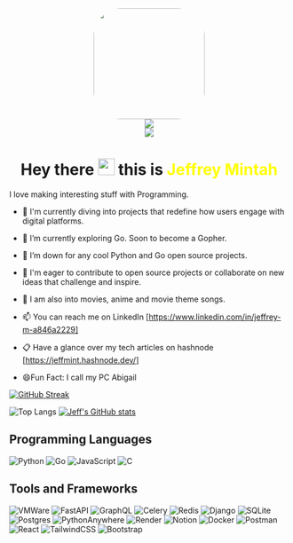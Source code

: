 
<div id="header" align="center"> 


  <img  src="https://media1.giphy.com/media/v1.Y2lkPTc5MGI3NjExOWZteGU1eWhtbW5qcTFhczZtb255OXI3eWttbzV4OGxwdHF2dmJkYiZlcD12MV9pbnRlcm5hbF9naWZfYnlfaWQmY3Q9Zw/R03zWv5p1oNSQd91EP/giphy.gif" width="200" style="border-radius: 50px;" />
</div>

<div align="center">
  <a href="https://jeffmint.hashnode.dev/">
    <img src="https://img.shields.io/badge/Hashnode-blue?style=for-the-badge&logo=hashnode&logoColor=white">
  </a>
</div>
<div align="center">
  <a href="https://www.linkedin.com/in/jeffrey-m-a846a2229">
    <img src="https://img.shields.io/badge/LinkedIn-blue?style=for-the-badge&logo=linkedin&logoColor=white">
  </a>
</div>

<div align="center">
  <h1>
  Hey there 
  <img src="https://media.giphy.com/media/hvRJCLFzcasrR4ia7z/giphy.gif" width="30px"/> this is <span style="color: yellow;">Jeffrey Mintah</span>
</h1>
</div>



 I love making interesting stuff with Programming.

- 🔭 I'm currently diving into projects that redefine how users engage with digital platforms.

- 🌱 I’m currently exploring Go. Soon to become a Gopher.

- 👯 I’m down for any cool Python and Go open source projects.

- 🤔 I'm eager to contribute to open source projects or collaborate on new ideas that challenge and inspire.

- 💬 I am also into movies, anime and movie theme songs.

- 📫 You can reach me on LinkedIn [https://www.linkedin.com/in/jeffrey-m-a846a2229]
  
- 📋 Have a glance over my tech articles on hashnode [https://jeffmint.hashnode.dev/]

- 😄Fun Fact: I call my PC Abigail


[![GitHub Streak](https://streak-stats.demolab.com/?user=Minty-cyber)](https://git.io/streak-stats)

![Top Langs](https://github-readme-stats.vercel.app/api/top-langs/?username=Minty-cyber&hide=dart,cplusplus,cmake,powershell,css,scss,html&theme=radical)
[![Jeff's GitHub stats](https://github-readme-stats.vercel.app/api?username=Minty-cyber&theme=radical)](https://github.com/anuraghazra/github-readme-stats)




Programming Languages
-------------------
![Python](https://img.shields.io/badge/python-3670A0?style=for-the-badge&logo=python&logoColor=ffdd54)
![Go](https://img.shields.io/badge/go-%2300ADD8.svg?style=for-the-badge&logo=go&logoColor=white)
![JavaScript](https://img.shields.io/badge/javascript-%23323330.svg?style=for-the-badge&logo=javascript&logoColor=%23F7DF1E)
![C](https://img.shields.io/badge/c-%2300599C.svg?style=for-the-badge&logo=c&logoColor=white)


Tools and Frameworks
-------------------

![VMWare](https://img.shields.io/badge/VMware-231f20?style=for-the-badge&logo=VMware&logoColor=white)
![FastAPI](https://img.shields.io/badge/FastAPI-005571?style=for-the-badge&logo=fastapi)
![GraphQL](https://img.shields.io/badge/-GraphQL-E10098?style=for-the-badge&logo=graphql&logoColor=white)
![Celery](https://img.shields.io/badge/celery-%23a9cc54.svg?style=for-the-badge&logo=celery&logoColor=ddf4a4)
![Redis](https://img.shields.io/badge/redis-%23DD0031.svg?style=for-the-badge&logo=redis&logoColor=white)
![Django](https://img.shields.io/badge/django-%23092E20.svg?style=for-the-badge&logo=django&logoColor=white)
![SQLite](https://img.shields.io/badge/sqlite-%2307405e.svg?style=for-the-badge&logo=sqlite&logoColor=white)
![Postgres](https://img.shields.io/badge/postgres-%23316192.svg?style=for-the-badge&logo=postgresql&logoColor=white)
![PythonAnywhere](https://img.shields.io/badge/pythonanywhere-%232F9FD7.svg?style=for-the-badge&logo=pythonanywhere&logoColor=151515)
![Render](https://img.shields.io/badge/Render-%46E3B7.svg?style=for-the-badge&logo=render&logoColor=white)
![Notion](https://img.shields.io/badge/Notion-%23000000.svg?style=for-the-badge&logo=notion&logoColor=white)
![Docker](https://img.shields.io/badge/docker-%230db7ed.svg?style=for-the-badge&logo=docker&logoColor=white)
![Postman](https://img.shields.io/badge/Postman-FF6C37?style=for-the-badge&logo=postman&logoColor=white)
![React](https://img.shields.io/badge/react-%2320232a.svg?style=for-the-badge&logo=react&logoColor=%2361DAFB)
![TailwindCSS](https://img.shields.io/badge/tailwindcss-%2338B2AC.svg?style=for-the-badge&logo=tailwind-css&logoColor=white)
![Bootstrap](https://img.shields.io/badge/bootstrap-%238511FA.svg?style=for-the-badge&logo=bootstrap&logoColor=white)
